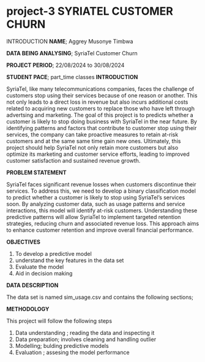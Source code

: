 # project-3 SYRIATEL CUSTOMER CHURN
INTRODUCTION
**NAME**;   Aggrey Musonye Timbwa

**DATA BEING ANALYSING**;  SyriaTel Customer Churn

**PROJECT PERIOD**; 22/08/2024 to 30/08/2024

**STUDENT PACE**; part_time classes
**INTRODUCTION**

SyriaTel, like many telecommunications companies, faces the challenge of customers stop using their services because of one reason or another. This not only leads to a direct loss in revenue but also incurs additional costs related to acquiring new customers to replace those who have left through advertsing and marketing. The goal of this project is to predicts whether a customer is likely to stop doing business with SyriaTel in the near future. By identifying patterns and factors that contribute to customer stop using their services, the company can take proactive measures to retain at-risk customers and at the same same time gain new ones.
Ultimately, this project should help SyriaTel not only retain more customers but also optimize its marketing and customer service efforts, leading to improved customer satisfaction and sustained revenue growth.

**PROBLEM STATEMENT**

SyriaTel faces significant revenue losses when customers discontinue their services. To address this, we need to develop a binary classification model to predict whether a customer is likely to stop using SyriaTel’s services soon. By analyzing customer data, such as usage patterns and service interactions, this model will identify at-risk customers. Understanding these predictive patterns will allow SyriaTel to implement targeted retention strategies, reducing churn and associated revenue loss. This approach aims to enhance customer retention and improve overall financial performance.

**OBJECTIVES**

1. To develop a predictive model
2. understand the key features in the data set
3. Evaluate the model
4. Aid in decision making 

**DATA DESCRIPTION**

The data set is named sim_usage.csv and contains the following sections; 


**METHODOLOGY**

This project will follow the following steps
1. Data understanding ; reading the data and inspecting it
2. Data preparation; involves cleaning and handling outlier
3. Modelling; bulding predictive models
4. Evaluation ; assesing the model performance

